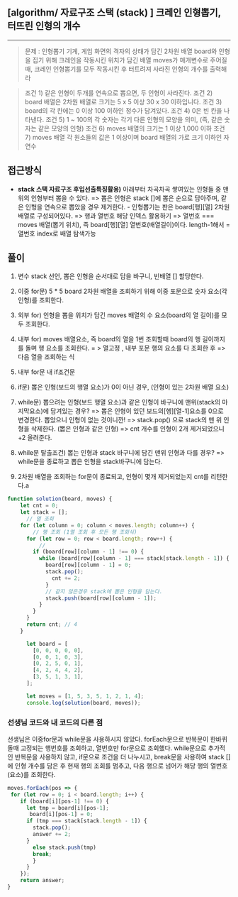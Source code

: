 ## [algorithm/ 자료구조 스택 (stack) ] 크레인 인형뽑기, 터뜨린 인형의 개수

---

> 문제 : 인형뽑기 기계, 게임 화면의 격자의 상태가 담긴 2차원 배열 board와 인형을 집기 위해 크레인을 작동시킨 위치가 담긴 배열 moves가 매개변수로 주어질 때, 크레인 인형뽑기를 모두 작동시킨 후 터트려져 사라진 인형의 개수를 출력해라

>
>조건 1) 같은 인형이 두개를 연속으로 뽑으면, 두 인형이 사라진다.
>조건 2) board 배열은 2차원 배열로 크기는 5 x 5 이상 30 x 30 이하입니다.
>조건 3) board의 각 칸에는 0 이상 100 이하인 정수가 담겨있다.
>조건 4) 0은 빈 칸을 나타낸다.
>조건 5) 1 ~ 100의 각 숫자는 각기 다른 인형의 모양을 의미, (즉, 같은 숫자는 같은 모양의 인형)
>조건 6) moves 배열의 크기는 1 이상 1,000 이하
>조건 7) moves 배열 각 원소들의 값은 1 이상이며 board 배열의 가로 크기 이하인 자연수

## 접근방식
- **stack 스택 자료구조 후입선출특징활용)** 아래부터 차곡차곡 쌓여있는 인형들 중 맨 위의 인형부터 뽑을 수 있다. 
      => 뽑은 인형은 stack []에 뽑은 순으로 담아주며, 같은 인형을 연속으로 뽑았을 경우 제거한다.
      - 인형뽑기는 판은 board[행][열] 2차원 배열로 구성되어있다. 
      => 행과 열번호 해당 인덱스 활용하기
      => 열번호 === moves 배열(뽑기 위치), 즉  board[행][열] 열번호(배열길이)이다. length-1해서 = 열번호 index로 배열 탐색가능

## 풀이

1. 변수 stack 선언, 뽑은 인형을 순서대로 담을 바구니, 빈배열 [] 할당한다.

2. 이중 for문) 5 * 5 board 2차원 배열을 조회하기 위해 이중 포문으로 숫자 요소(각 인형)를 조회한다.
3. 외부 for) 인형을 뽑을 위치가 담긴 moves 배열의 수 요소(board의 열 길이)를 모두 조회한다.
4. 내부 for) moves 배열요소, 즉 board의 열을 1번 조회할때 board의 행 길이까지를 돌며 행 요소를 조회한다. 
= > 열고정 , 내부 포문 행의 요소를 다 조회한 후 => 다음 열을 조회하는 식 
5. 내부 for문 내 if조건문
6. if문) 뽑은 인형(보드의 행열 요소)가 0이 아닌 경우, (인형이 있는 2차원 배열 요소)
7. while문) 뽑으려는 인형(보드 행열 요소)과 같은 인형이 바구니에 맨위(stack의 마지막요소)에 담겨있는 경우? 
=> 뽑은 인형이 있던 보드의[헹][열-1]요소를 0으로 변경한다. 뽑았으니 인형이 없는 것이니깐!
=> stack.pop() 으로 stack의 맨 위 인형을 삭제한다. (뽑은 인형과 같은 인형)
=> cnt 개수를 인형이 2개 제거되었으니 +2 올려준다.
8. while문 탈출조건) 뽑는 인형과 stack 바구니에 담긴 맨위 인형과 다를 경우?
=>  while문을 종료하고 뽑은 인형을 stack바구니에 담는다.
9. 2차원 배열을 조회하는 for문이 종료되고, 인형이 몇개 제거되었는지 cnt를 리턴한다.a


```js
function solution(board, moves) {
    let cnt = 0;
    let stack = [];
      // 열 조회
    for (let column = 0; column < moves.length; column++) {
        // 행 조회 (1열 조회 후 모든 행 조회식)
      for (let row = 0; row < board.length; row++) {
          //
        if (board[row][column - 1] !== 0) {
          while (board[row][column - 1] === stack[stack.length - 1]) {
            board[row][column - 1] = 0;
            stack.pop();
              cnt += 2;
            }
            // 같지 않은경우 stack에 뽑은 인형을 담는다.
            stack.push(board[row][column - 1]);
          }
        }
      }
      return cnt; // 4
    }

      let board = [
        [0, 0, 0, 0, 0],
        [0, 0, 1, 0, 3],
        [0, 2, 5, 0, 1],
        [4, 2, 4, 4, 2],
        [3, 5, 1, 3, 1],
      ];

      let moves = [1, 5, 3, 5, 1, 2, 1, 4];
      console.log(solution(board, moves));
```



### 선생님 코드와 내 코드의 다른 점

선생님은 이중for문과 while문을 사용하시지 않았다.
forEach문으로 반복문이 한바퀴 돌때 고정되는 행번호를 조회하고, 열번호만 for문으로 조회했다. while문으로 추가적인 반복문을 사용하지 않고, if문으로 조건을 더 나누시고, break문을 사용하여 stack []에 인형 개수를 담은 후 현재 행의 조회를 멈추고, 다음 행으로 넘어가 해당 행의 열번호(요소)를 조회한다.
```js
moves.forEach(pos => {
 for (let row = 0; i < board.length; i++) {
    if (board[i][pos-1] !== 0) {
      let tmp = board[i][pos-1];
       board[i][pos-1] = 0;
      if (tmp === stack[stack.length - 1]) {
        stack.pop();
        answer += 2;
   	  }
      	else stack.push(tmp)
      	break;
   		}
 	  }
	});
	return answer;
}
```
